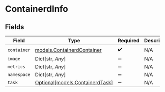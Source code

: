 # ContainerdInfo


## Fields

| Field                                                          | Type                                                           | Required                                                       | Description                                                    |
| -------------------------------------------------------------- | -------------------------------------------------------------- | -------------------------------------------------------------- | -------------------------------------------------------------- |
| `container`                                                    | [models.ContainerdContainer](../models/containerdcontainer.md) | :heavy_check_mark:                                             | N/A                                                            |
| `image`                                                        | Dict[str, *Any*]                                               | :heavy_minus_sign:                                             | N/A                                                            |
| `metrics`                                                      | Dict[str, *Any*]                                               | :heavy_minus_sign:                                             | N/A                                                            |
| `namespace`                                                    | Dict[str, *Any*]                                               | :heavy_minus_sign:                                             | N/A                                                            |
| `task`                                                         | [Optional[models.ContainerdTask]](../models/containerdtask.md) | :heavy_minus_sign:                                             | N/A                                                            |